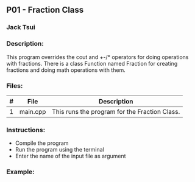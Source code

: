 ## P01 - Fraction Class
### Jack Tsui
### Description:
This program overrides the cout and +-/* operators for doing operations with fractions. There is a class Function named Fraction for creating fractions and doing math operations with them.

### Files:
|   #   | File            | Description                                        |
| :---: | --------------- | -------------------------------------------------- |
|   1   | main.cpp        | This runs the program for the Fraction Class.      |


### Instructions:

- Compile the program
- Run the program using the terminal
- Enter the name of the input file as argument

### Example:
